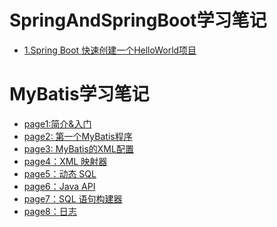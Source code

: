 # SpringAndSpringBoot学习笔记
* [1.Spring Boot 快速创建一个HelloWorld项目](https://github.com/Hi-world-DF/SpringAndSpringBoot/blob/main/Spring-Boot/Spring%20Boot%20%E9%85%8D%E7%BD%AE.md#spring-boot-%E5%BF%AB%E9%80%9F%E5%88%9B%E5%BB%BA%E4%B8%80%E4%B8%AAhelloworld%E9%A1%B9%E7%9B%AE)


# MyBatis学习笔记
* [page1:简介&入门]()
* [page2: 第一个MyBatis程序]()
* [page3: MyBatis的XML配置]()
* [page4：XML 映射器]()
* [page5：动态 SQL]()
* [page6：Java API]()
* [page7：SQL 语句构建器]()
* [page8：日志]()
